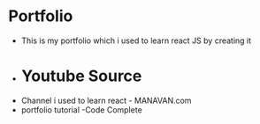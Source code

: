 # Portfolio
- This is my portfolio which i used to learn react JS by creating it
- # Youtube Source
- Channel i used to learn react - MANAVAN.com
- portfolio tutorial -Code Complete
